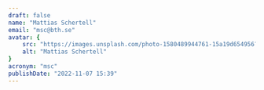 ```yaml
---
draft: false
name: "Mattias Schertell"
email: "msc@bth.se"
avatar: {
    src: "https://images.unsplash.com/photo-1580489944761-15a19d654956?&fit=crop&w=280",
    alt: "Mattias Schertell"
}
acronym: "msc"
publishDate: "2022-11-07 15:39"
---
```


